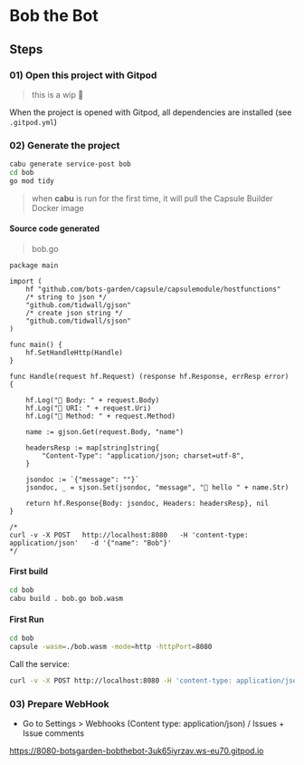 # Bob the Bot

## Steps

### 01) Open this project with Gitpod

> this is a wip 🚧

When the project is opened with Gitpod, all dependencies are installed (see `.gitpod.yml`)

### 02) Generate the project

```bash
cabu generate service-post bob
cd bob
go mod tidy
```
> when **cabu** is run for the first time, it will pull the Capsule Builder Docker image

#### Source code generated

> bob.go
```golang
package main

import (
	hf "github.com/bots-garden/capsule/capsulemodule/hostfunctions"
	/* string to json */
	"github.com/tidwall/gjson"
	/* create json string */
	"github.com/tidwall/sjson"
)

func main() {
	hf.SetHandleHttp(Handle)
}

func Handle(request hf.Request) (response hf.Response, errResp error) {
	
	hf.Log("📝 Body: " + request.Body)
	hf.Log("📝 URI: " + request.Uri)
	hf.Log("📝 Method: " + request.Method)

	name := gjson.Get(request.Body, "name")
	
	headersResp := map[string]string{
		"Content-Type": "application/json; charset=utf-8",
	}

	jsondoc := `{"message": ""}`
	jsondoc, _ = sjson.Set(jsondoc, "message", "👋 hello " + name.Str)

	return hf.Response{Body: jsondoc, Headers: headersResp}, nil
}

/*
curl -v -X POST   http://localhost:8080   -H 'content-type: application/json'   -d '{"name": "Bob"}'
*/
```

#### First build

```bash
cd bob
cabu build . bob.go bob.wasm
```

#### First Run

```bash
cd bob
capsule -wasm=./bob.wasm -mode=http -httpPort=8080
```

Call the service: 

```bash
curl -v -X POST http://localhost:8080 -H 'content-type: application/json' -d '{"name": "Bob"}'
```

### 03) Prepare WebHook

- Go to Settings > Webhooks (Content type: application/json) / Issues + Issue comments

https://8080-botsgarden-bobthebot-3uk65iyrzav.ws-eu70.gitpod.io